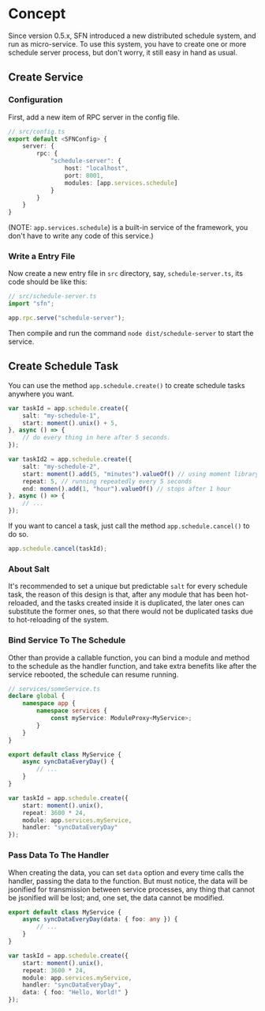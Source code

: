 <!-- title: Schedule; order: 17 -->
# Concept

Since version 0.5.x, SFN introduced a new distributed schedule system, and run 
as micro-service. To use this system, you have to create one or more schedule 
server process, but don't worry, it still easy in hand as usual.

## Create Service

### Configuration

First, add a new item of RPC server in the config file.

```typescript
// src/config.ts
export default <SFNConfig> {
    server: {
        rpc: {
            "schedule-server": {
                host: "localhost",
                port: 8001,
                modules: [app.services.schedule]
            }
        }
    }
}
```

(NOTE: `app.services.schedule`) is a built-in service of the framework, you 
don't have to write any code of this service.)

### Write a Entry File

Now create a new entry file in `src` directory, say, `schedule-server.ts`, its
code should be like this:

```typescript
// src/schedule-server.ts
import "sfn";

app.rpc.serve("schedule-server");
```

Then compile and run the command `node dist/schedule-server` to start the 
service.

## Create Schedule Task

You can use the method `app.schedule.create()` to create schedule tasks anywhere
you want.

```typescript
var taskId = app.schedule.create({
    salt: "my-schedule-1",
    start: moment().unix() + 5,
}, async () => {
    // do every thing in here after 5 seconds.
});

var taskId2 = app.schedule.create({
    salt: "my-schedule-2",
    start: moment().add(5, "minutes").valueOf() // using moment library
    repeat: 5, // running repeatedly every 5 seconds
    end: momen().add(1, "hour").valueOf() // stops after 1 hour
}, async () => {
    // ...
});
```

If you want to cancel a task, just call the method `app.schedule.cancel()` to do
so.

```typescript
app.schedule.cancel(taskId);
```

### About Salt

It's recommended to set a unique but predictable `salt` for every schedule task,
the reason of this design is that, after any module that has been hot-reloaded,
and the tasks created inside it is duplicated, the later ones can substitute the
former ones, so that there would not be duplicated tasks due to hot-reloading of
the system.


### Bind Service To The Schedule

Other than provide a callable function, you can bind a module and method to the
schedule as the handler function, and take extra benefits like after the service 
rebooted, the schedule can resume running.

```typescript
// services/someService.ts
declare global {
    namespace app {
        namespace services {
            const myService: ModuleProxy<MyService>;
        }
    }
}

export default class MyService {
    async syncDataEveryDay() {
        // ...
    }
}

var taskId = app.schedule.create({
    start: moment().unix(),
    repeat: 3600 * 24,
    module: app.services.myService,
    handler: "syncDataEveryDay"
});
```

### Pass Data To The Handler

When creating the data, you can set `data` option and every time calls the
handler, passing the data to the function. But must notice, the data will be 
jsonified for transmission between service processes, any thing that cannot be 
jsonified will be lost; and, one set, the data cannot be modified.

```typescript
export default class MyService {
    async syncDataEveryDay(data: { foo: any }) {
        // ...
    }
}

var taskId = app.schedule.create({
    start: moment().unix(),
    repeat: 3600 * 24,
    module: app.services.myService,
    handler: "syncDataEveryDay",
    data: { foo: "Hello, World!" }
});
```